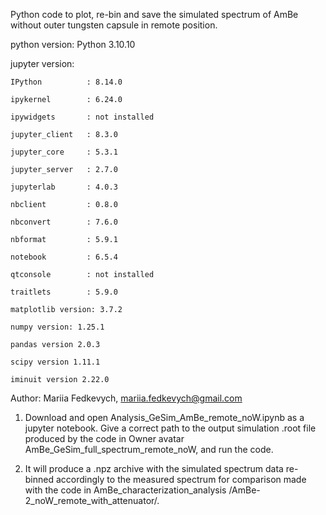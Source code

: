 Python code to plot, re-bin and save the simulated spectrum of AmBe without outer tungsten capsule in remote position.

python version: Python 3.10.10

jupyter version:
    
    IPython          : 8.14.0
    
    ipykernel        : 6.24.0
    
    ipywidgets       : not installed
    
    jupyter_client   : 8.3.0
    
    jupyter_core     : 5.3.1
    
    jupyter_server   : 2.7.0
    
    jupyterlab       : 4.0.3
    
    nbclient         : 0.8.0
    
    nbconvert        : 7.6.0
    
    nbformat         : 5.9.1
    
    notebook         : 6.5.4
    
    qtconsole        : not installed
    
    traitlets        : 5.9.0
    
    matplotlib version: 3.7.2
    
    numpy version: 1.25.1
    
    pandas version 2.0.3
    
    scipy version 1.11.1
    
    iminuit version 2.22.0

Author: Mariia Fedkevych, mariia.fedkevych@gmail.com

1. Download and open Analysis_GeSim_AmBe_remote_noW.ipynb as a jupyter notebook. Give a correct path to the output simulation .root file produced by the code in Owner avatar
AmBe_GeSim_full_spectrum_remote_noW, and run the code.

2. It will produce a .npz archive with the simulated spectrum data re-binned accordingly to the measured spectrum for comparison made with the code in AmBe_characterization_analysis
/AmBe-2_noW_remote_with_attenuator/.

